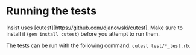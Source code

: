 # Running the tests

Insist uses [cutest][https://github.com/djanowski/cutest]. Make sure to install
it (`gem install cutest`) before you attempt to run them.

The tests can be run with the following command: `cutest test/*_test.rb`.